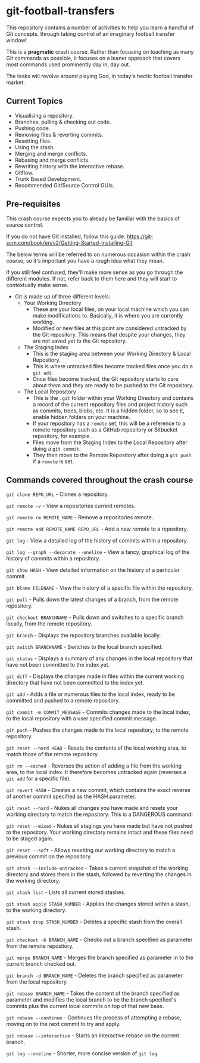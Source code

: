 # git-football-transfers

This repository contains a number of activities to help you learn a handful of Git concepts, through taking control of an imaginary football transfer window!

This is a **pragmatic** crash course. Rather than focusing on teaching as many Git commands as possible, it focuses on a leaner approach that covers most commands used prominently day in, day out.

The tasks will revolve around playing God, in today's hectic football transfer market.

## Current Topics

- Visualising a repository.
- Branches, pulling & checking out code.
- Pushing code.
- Removing files & reverting commits.
- Resetting files.
- Using the stash.
- Merging and merge conflicts.
- Rebasing and merge conflicts.
- Rewriting history with the interactive rebase.
- Gitflow.
- Trunk Based Development.
- Recommended Git/Source Control GUIs.

## Pre-requisites

This crash course expects you to already be familiar with the basics of source control.

If you do not have Git installed, follow this guide: https://git-scm.com/book/en/v2/Getting-Started-Installing-Git

The below terms will be referred to on numerous occasion within the crash course, so it's important you have a rough idea what they mean.

If you still feel confused, they'll make more sense as you go through the different modules. If not, refer back to them here and they will start to contextually make sense.

- Git is made up of three different levels:
  - Your Working Directory
    - These are your local files, on your local machine which you can make modifications to. Basically, it is where you are currently working.
    - Modified or new files at this point are considered untracked by the Git repository. This means that despite your changes, they are not saved yet to the Git repository.
  - The Staging Index
    - This is the staging area between your Working Directory & Local Repository.
    - This is where untracked files become tracked files once you do a `git add`.
    - Once files become tracked, the Git repository starts to care about them and they are ready to be pushed to the Git repository.
  - The Local Repository
    - This is the `.git` folder within your Working Directory and contains a record of the current repository files and project history such as commits, trees, blobs, etc. It is a hidden folder, so to see it, enable hidden folders on your machine.
    - If your repository has a `remote` set, this will be a reference to a remote repository such as a GitHub repository or Bitbucket repository, for example.
    - Files move from the Staging Index to the Local Repository after doing a `git commit`.
    - They then move to the Remote Repository after doing a `git push` if a `remote` is set.

## Commands covered throughout the crash course

`git clone REPO_URL` - Clones a repository.

`git remote -v` - View a repositories current remotes.

`git remote rm REMOTE_NAME` - Remove a repositories remote.

`git remote add REMOTE_NAME REPO_URL` - Add a new remote to a repository.

`git log` - View a detailed log of the history of commits within a repository.

`git log --graph --decorate --oneline` - View a fancy, graphical log of the history of commits within a repository.

`git show HASH` - View detailed information on the history of a particular commit.

`git blame FILENAME` - View the history of a specific file within the repository.

`git pull` - Pulls down the latest changes of a branch, from the remote repository.

`git checkout BRANCHNAME` - Pulls down and switches to a specific branch locally, from the remote repository.

`git branch` - Displays the repository branches available locally.

`git switch BRANCHNAME` - Switches to the local branch specified.

`git status` - Displays a summary of any changes in the local repository that have not been committed to the index yet.

`git diff` - Displays the changes made in files within the current working directory that have not been committed to the index yet.

`git add` - Adds a file or numerous files to the local index, ready to be committed and pushed to a remote repository.

`git commit -m COMMIT_MESSAGE` - Commits changes made to the local index, to the local repository with a user specified commit message.

`git push` - Pushes the changes made to the local repository, to the remote repository.

`git reset --hard HEAD` - Resets the contents of the local working area, to match those of the remote repository.

`git rm --cached` - Reverses the action of adding a file from the working area, to the local index. It therefore becomes untracked again (reverses a `git add` for a specific file).

`git revert HASH` - Creates a new commit, which contains the exact reverse of another commit specified as the HASH parameter.

`git reset --hard` - Nukes all changes you have made and resets your working directory to match the repository. This is a DANGEROUS command!

`git reset --mixed` - Nukes all stagings you have made but have not pushed to the repository. Your working directory remains intact and these files need to be staged again.

`git reset --soft` - Allows resetting our working directory to match a previous commit on the repository.

`git stash --include-untracked` - Takes a current snapshot of the working directory and stores them in the stash, followed by reverting the changes in the working directory.

`git stash list` - Lists all current stored stashes.

`git stash apply STASH_NUMBER` - Applies the changes stored within a stash, to the working directory.

`git stash drop STASH_NUMBER` - Deletes a specific stash from the overall stash.

`git checkout -b BRANCH_NAME` - Checks out a branch specified as parameter from the remote repository.

`git merge BRANCH_NAME` - Merges the branch specified as parameter in to the current branch checked out.

`git branch -d BRANCH_NAME` - Deletes the branch specified as parameter from the local repository.

`git rebase BRANCH_NAME` - Takes the content of the branch specified as parameter and modifies the local branch to be the branch specified's commits plus the current local commits on top of that new base.

`git rebase --continue` - Continues the process of attempting a rebase, moving on to the next commit to try and apply.

`git rebase --interactive` - Starts an interactive rebase on the current branch.

`git log --oneline` - Shorter, more concise version of `git log`.
